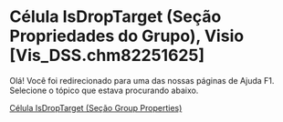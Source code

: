 
# Célula IsDropTarget (Seção Propriedades do Grupo), Visio [Vis_DSS.chm82251625]

Olá! Você foi redirecionado para uma das nossas páginas de Ajuda F1. Selecione o tópico que estava procurando abaixo.

[Célula IsDropTarget (Seção Group Properties)](http://msdn.microsoft.com/library/8140fc7b-b99c-54bb-7af3-7de6fcdae7d3%28Office.15%29.aspx)
